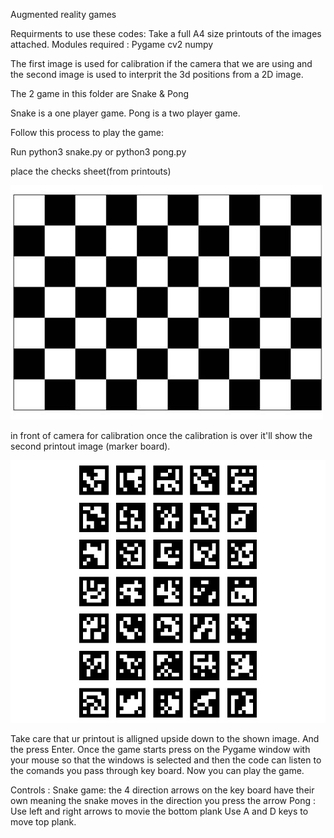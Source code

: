 Augmented reality games

Requirments to use these codes:
  Take a full A4 size printouts of the images attached.
 Modules required :
  Pygame
  cv2
  numpy
  
The first image is used for calibration if the camera that we are using and the second image is used to interprit the 3d positions from a 2D image.

The 2 game in this folder are Snake & Pong

Snake is a one player game.
Pong is a two player game.

Follow this process to play the game:

Run python3 snake.py 
or
    python3 pong.py
    
place the checks sheet(from printouts)

![Checks board](checks.jpg?raw=true "Checks board")

in front of camera for calibration
once the calibration is over it'll show the second printout image (marker board). 

![Marker board](marker_board.jpg?raw=true "Marker Board")

Take care that ur printout is alligned upside down to the shown image.
And the press Enter.
Once the game starts press on the Pygame window with your mouse so that the windows is selected and then the code can listen to the comands you
pass through key board.
Now you can play the game.

Controls : 
  Snake game:
    the 4 direction arrows on the key board have their own meaning the snake moves in the direction you press the arrow
  Pong :
    Use left and right arrows to movie the bottom plank
    Use A and D keys  to move top plank.
